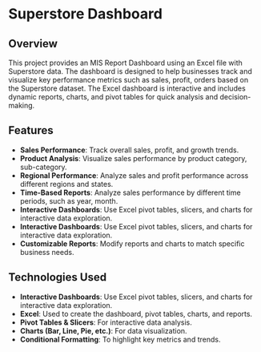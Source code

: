 # Superstore Dashboard
## Overview
This project provides an MIS Report Dashboard using an Excel file with Superstore data. The dashboard is designed to help businesses track and visualize key performance metrics such as sales, profit, orders based on the Superstore dataset. The Excel dashboard is interactive and includes dynamic reports, charts, and pivot tables for quick analysis and decision-making.

## Features
- **Sales Performance**: Track overall sales, profit, and growth trends.
- **Product Analysis**: Visualize sales performance by product category, sub-category.
- **Regional Performance**: Analyze sales and profit performance across different regions and states.
- **Time-Based Reports**: Analyze sales performance by different time periods, such as year, month.
- **Interactive Dashboards**: Use Excel pivot tables, slicers, and charts for interactive data exploration.
- **Interactive Dashboards**: Use Excel pivot tables, slicers, and charts for interactive data exploration.
- **Customizable Reports**: Modify reports and charts to match specific business needs.

## Technologies Used
- **Interactive Dashboards**: Use Excel pivot tables, slicers, and charts for interactive data exploration.
- **Excel**: Used to create the dashboard, pivot tables, charts, and reports.
- **Pivot Tables & Slicers**: For interactive data analysis.
- **Charts (Bar, Line, Pie, etc.)**: For data visualization.
- **Conditional Formatting**: To highlight key metrics and trends.
